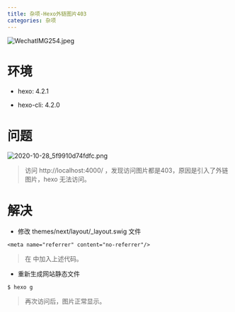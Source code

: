 ```yaml
---
title: 杂项-Hexo外链图片403
categories: 杂项
---
```

![WechatIMG254.jpeg](https://upload-images.jianshu.io/upload_images/15325592-6b55ebcca23e6a15.jpeg?imageMogr2/auto-orient/strip%7CimageView2/2/w/1240)
<!-- more -->

#  环境

- hexo: 4.2.1

- hexo-cli: 4.2.0

#  问题

![2020-10-28_5f9910d74fdfc.png](https://upload-images.jianshu.io/upload_images/15325592-18b3b333e8bafa97.png?imageMogr2/auto-orient/strip%7CimageView2/2/w/1240)
<!-- more -->


> 访问 http://localhost:4000/ ，发现访问图片都是403，原因是引入了外链图片，hexo 无法访问。

#  解决

- 修改 themes/next/layout/_layout.swig 文件

```
<meta name="referrer" content="no-referrer"/>
```

> 在 <head></head> 中加入上述代码。

- 重新生成网站静态文件

```
$ hexo g
```

> 再次访问后，图片正常显示。
